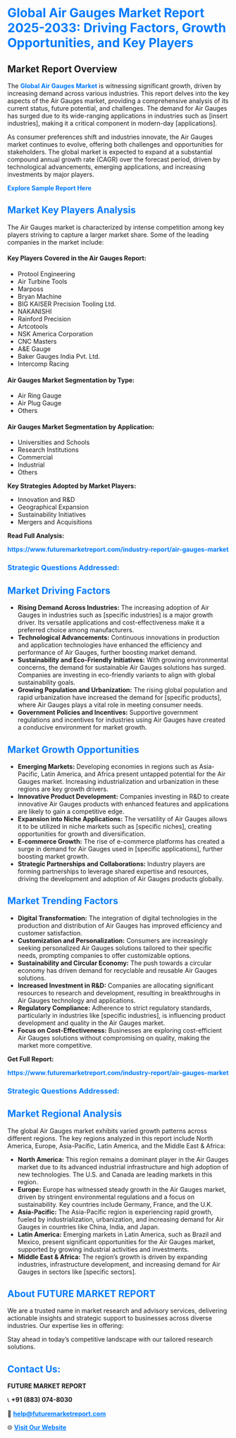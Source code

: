 <h1 style="color: #007BFF;">Global Air Gauges Market Report 2025-2033: Driving Factors, Growth Opportunities, and Key Players</h1>

<section id="overview">
<h2>Market Report Overview</h2>
<p>The <a href="https://www.futuremarketreport.com/industry-report/air-gauges-market" style="color: #007BFF; text-decoration: none;"><strong>Global Air Gauges Market</strong></a> is witnessing significant growth, driven by increasing demand across various industries. This report delves into the key aspects of the Air Gauges market, providing a comprehensive analysis of its current status, future potential, and challenges. The demand for Air Gauges has surged due to its wide-ranging applications in industries such as [insert industries], making it a critical component in modern-day [applications].</p>
<p>As consumer preferences shift and industries innovate, the Air Gauges market continues to evolve, offering both challenges and opportunities for stakeholders. The global market is expected to expand at a substantial compound annual growth rate (CAGR) over the forecast period, driven by technological advancements, emerging applications, and increasing investments by major players.</p>
</section>

<section id="overview">
<p><a href="https://www.futuremarketreport.com/request-sample/reportId=101829" style="color: #007BFF; text-decoration: none;"><strong>Explore Sample Report Here</strong></a></p>
</section>

<section id="key-players">
<h2 style="color: #007BFF;">Market Key Players Analysis</h2>
<p>The Air Gauges market is characterized by intense competition among key players striving to capture a larger market share. Some of the leading companies in the market include:</p>
<h4>Key Players Covered in the Air Gauges Report:</h4>
<ul><li>Protool Engineering</li><li>Air Turbine Tools</li><li>Marposs</li><li>Bryan Machine</li><li>BIG KAISER Precision Tooling Ltd.</li><li>NAKANISHI</li><li>Rainford Precision</li><li>Artcotools</li><li>NSK America Corporation</li><li>CNC Masters</li><li>A&amp;E Gauge</li><li>Baker Gauges India Pvt. Ltd.</li><li>Intercomp Racing</li></ul>
<h4>Air Gauges Market Segmentation by Type:</h4>
<ul><li>Air Ring Gauge</li><li>Air Plug Gauge</li><li>Others</li></ul>

<h4>Air Gauges Market Segmentation by Application:</h4>
<ul><li>Universities and Schools</li><li>Research Institutions</li><li>Commercial</li><li>Industrial</li><li>Others</li></ul>
<p><strong>Key Strategies Adopted by Market Players:</strong></p>
<ul>
<li>Innovation and R&D</li>
<li>Geographical Expansion</li>
<li>Sustainability Initiatives</li>
<li>Mergers and Acquisitions</li>
</ul>
</section>

<section>
<p><strong>Read Full Analysis: </strong></p><a href="https://www.futuremarketreport.com/industry-report/air-gauges-market" style="color: #007BFF; text-decoration: none;"><strong>https://www.futuremarketreport.com/industry-report/air-gauges-market</strong></a>
<h3 style="color: #007BFF;">Strategic Questions Addressed:</h3>
</section>

<section id="driving-factors">
<h2 style="color: #007BFF;">Market Driving Factors</h2>
<ul>
<li><strong>Rising Demand Across Industries:</strong> The increasing adoption of Air Gauges in industries such as [specific industries] is a major growth driver. Its versatile applications and cost-effectiveness make it a preferred choice among manufacturers.</li>
<li><strong>Technological Advancements:</strong> Continuous innovations in production and application technologies have enhanced the efficiency and performance of Air Gauges, further boosting market demand.</li>
<li><strong>Sustainability and Eco-Friendly Initiatives:</strong> With growing environmental concerns, the demand for sustainable Air Gauges solutions has surged. Companies are investing in eco-friendly variants to align with global sustainability goals.</li>
<li><strong>Growing Population and Urbanization:</strong> The rising global population and rapid urbanization have increased the demand for [specific products], where Air Gauges plays a vital role in meeting consumer needs.</li>
<li><strong>Government Policies and Incentives:</strong> Supportive government regulations and incentives for industries using Air Gauges have created a conducive environment for market growth.</li>
</ul>
</section>

<section id="growth-opportunities">
<h2 style="color: #007BFF;">Market Growth Opportunities</h2>
<ul>
<li><strong>Emerging Markets:</strong> Developing economies in regions such as Asia-Pacific, Latin America, and Africa present untapped potential for the Air Gauges market. Increasing industrialization and urbanization in these regions are key growth drivers.</li>
<li><strong>Innovative Product Development:</strong> Companies investing in R&D to create innovative Air Gauges products with enhanced features and applications are likely to gain a competitive edge.</li>
<li><strong>Expansion into Niche Applications:</strong> The versatility of Air Gauges allows it to be utilized in niche markets such as [specific niches], creating opportunities for growth and diversification.</li>
<li><strong>E-commerce Growth:</strong> The rise of e-commerce platforms has created a surge in demand for Air Gauges used in [specific applications], further boosting market growth.</li>
<li><strong>Strategic Partnerships and Collaborations:</strong> Industry players are forming partnerships to leverage shared expertise and resources, driving the development and adoption of Air Gauges products globally.</li>
</ul>
</section>

<section id="trending-factors">
<h2 style="color: #007BFF;">Market Trending Factors</h2>
<ul>
<li><strong>Digital Transformation:</strong> The integration of digital technologies in the production and distribution of Air Gauges has improved efficiency and customer satisfaction.</li>
<li><strong>Customization and Personalization:</strong> Consumers are increasingly seeking personalized Air Gauges solutions tailored to their specific needs, prompting companies to offer customizable options.</li>
<li><strong>Sustainability and Circular Economy:</strong> The push towards a circular economy has driven demand for recyclable and reusable Air Gauges solutions.</li>
<li><strong>Increased Investment in R&D:</strong> Companies are allocating significant resources to research and development, resulting in breakthroughs in Air Gauges technology and applications.</li>
<li><strong>Regulatory Compliance:</strong> Adherence to strict regulatory standards, particularly in industries like [specific industries], is influencing product development and quality in the Air Gauges market.</li>
<li><strong>Focus on Cost-Effectiveness:</strong> Businesses are exploring cost-efficient Air Gauges solutions without compromising on quality, making the market more competitive.</li>
</ul>
</section>

<section>
<p><strong>Get Full Report: </strong></p><a href="https://www.futuremarketreport.com/industry-report/air-gauges-market" style="color: #007BFF; text-decoration: none;"><strong>https://www.futuremarketreport.com/industry-report/air-gauges-market</strong></a>
<h3 style="color: #007BFF;">Strategic Questions Addressed:</h3>
</section>


<section id="regional-analysis">
<h2 style="color: #007BFF;">Market Regional Analysis</h2>
<p>The global Air Gauges market exhibits varied growth patterns across different regions. The key regions analyzed in this report include North America, Europe, Asia-Pacific, Latin America, and the Middle East & Africa:</p>
<ul>
<li><strong>North America:</strong> This region remains a dominant player in the Air Gauges market due to its advanced industrial infrastructure and high adoption of new technologies. The U.S. and Canada are leading markets in this region.</li>
<li><strong>Europe:</strong> Europe has witnessed steady growth in the Air Gauges market, driven by stringent environmental regulations and a focus on sustainability. Key countries include Germany, France, and the U.K.</li>
<li><strong>Asia-Pacific:</strong> The Asia-Pacific region is experiencing rapid growth, fueled by industrialization, urbanization, and increasing demand for Air Gauges in countries like China, India, and Japan.</li>
<li><strong>Latin America:</strong> Emerging markets in Latin America, such as Brazil and Mexico, present significant opportunities for the Air Gauges market, supported by growing industrial activities and investments.</li>
<li><strong>Middle East & Africa:</strong> The region’s growth is driven by expanding industries, infrastructure development, and increasing demand for Air Gauges in sectors like [specific sectors].</li>
</ul>
</section>

<footer>
<h2 style="color: #007BFF;">About FUTURE MARKET REPORT</h2>
<p>We are a trusted name in market research and advisory services, delivering actionable insights and strategic support to businesses across diverse industries. Our expertise lies in offering:</p>

<p>Stay ahead in today’s competitive landscape with our tailored research solutions.</p>

<h2 style="color: #007BFF;">Contact Us:</h2>
<p><strong>FUTURE MARKET REPORT</strong></p>
<p>📞 <strong>+91 (883) 074-8030</strong></p>
<p>📧 <strong><a href="mailto:help@futuremarketreport.com" style="color: #007BFF;">help@futuremarketreport.com</a></strong></p>
<p>🌐 <strong><a href="https://www.futuremarketreport.com/" style="color: #007BFF;">Visit Our Website</a></strong></p>
</footer>